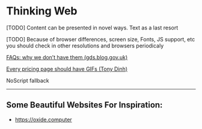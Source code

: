 # Thinking Web

[TODO] Content can be presented in novel ways. Text as a last resort

[TODO] Because of browser differences, screen size, Fonts, JS support, etc you should check in other resolutions and browsers periodicaly

[FAQs: why we don’t have them (gds.blog.gov.uk)](https://gds.blog.gov.uk/2013/07/25/faqs-why-we-dont-have-them/)

[Every pricing page should have GIFs (Tony Dinh)](https://tdinh.notion.site/Every-pricing-page-should-have-GIFs-e74d6d363d4c4d33b5ff754452f7ab96)

NoScript fallback

---

## Some Beautiful Websites For Inspiration:

* https://oxide.computer

  